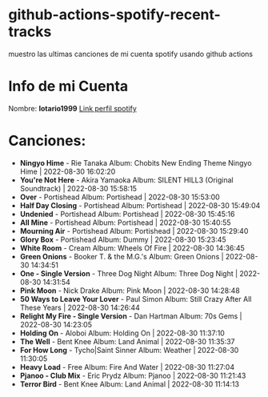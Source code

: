 # github-actions-spotify-recent-tracks
muestro las ultimas canciones de mi cuenta spotify usando github actions
# Info de mi Cuenta
Nombre: **lotario1999**
[Link perfil spotify](https://open.spotify.com/user/lotario1999)
# Canciones:

- **Ningyo Hime** - Rie Tanaka Album: Chobits New Ending Theme Ningyo Hime | 2022-08-30 16:02:20
- **You're Not Here** - Akira Yamaoka Album: SILENT HILL3 (Original Soundtrack) | 2022-08-30 15:58:15
- **Over** - Portishead Album: Portishead | 2022-08-30 15:53:00
- **Half Day Closing** - Portishead Album: Portishead | 2022-08-30 15:49:04
- **Undenied** - Portishead Album: Portishead | 2022-08-30 15:45:16
- **All Mine** - Portishead Album: Portishead | 2022-08-30 15:40:55
- **Mourning Air** - Portishead Album: Portishead | 2022-08-30 15:29:40
- **Glory Box** - Portishead Album: Dummy | 2022-08-30 15:23:45
- **White Room** - Cream Album: Wheels Of Fire | 2022-08-30 14:36:45
- **Green Onions** - Booker T. & the M.G.'s Album: Green Onions | 2022-08-30 14:34:51
- **One - Single Version** - Three Dog Night Album: Three Dog Night | 2022-08-30 14:31:54
- **Pink Moon** - Nick Drake Album: Pink Moon | 2022-08-30 14:28:48
- **50 Ways to Leave Your Lover** - Paul Simon Album: Still Crazy After All These Years | 2022-08-30 14:26:44
- **Relight My Fire - Single Version** - Dan Hartman Album: 70s Gems | 2022-08-30 14:23:05
- **Holding On** - Aloboi Album: Holding On | 2022-08-30 11:37:10
- **The Well** - Bent Knee Album: Land Animal | 2022-08-30 11:35:37
- **For How Long** - Tycho|Saint Sinner Album: Weather | 2022-08-30 11:30:05
- **Heavy Load** - Free Album: Fire And Water | 2022-08-30 11:27:04
- **Pjanoo - Club Mix** - Eric Prydz Album: Pjanoo | 2022-08-30 11:21:43
- **Terror Bird** - Bent Knee Album: Land Animal | 2022-08-30 11:14:13
